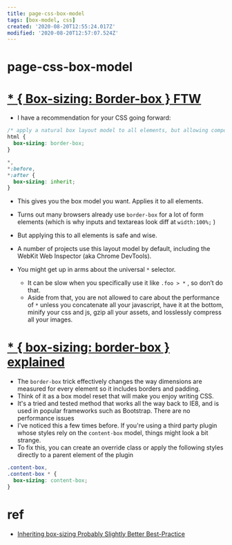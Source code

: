 ```yaml
---
title: page-css-box-model
tags: [box-model, css]
created: '2020-08-20T12:55:24.017Z'
modified: '2020-08-20T12:57:07.524Z'
---
```


# page-css-box-model

# [* { Box-sizing: Border-box } FTW](https://www.paulirish.com/2012/box-sizing-border-box-ftw/)

- I have a recommendation for your CSS going forward:

``` CSS
/* apply a natural box layout model to all elements, but allowing components to change */
html {
  box-sizing: border-box;
}

*,
*:before,
*:after {
  box-sizing: inherit;
}
```

- This gives you the box model you want. Applies it to all elements. 
- Turns out many browsers already use `border-box` for a lot of form elements (which is why inputs and textareas look diff at `width:100%;` ) 
- But applying this to all elements is safe and wise.
- A number of projects use this layout model by default, including the WebKit Web Inspector (aka Chrome DevTools).

- You might get up in arms about the universal `*` selector.
  - It can be slow when you specifically use it like `.foo > *` , so don’t do that. 
  - Aside from that, you are not allowed to care about the performance of `*` unless you concatenate all your javascript, have it at the bottom, minify your css and js, gzip all your assets, and losslessly compress all your images.

# [* { box-sizing: border-box } explained](https://www.abeautifulsite.net/box-sizing-border-box-explained)

- The `border-box` trick effectively changes the way dimensions are measured for every element so it includes borders and padding.
- Think of it as a box model reset that will make you enjoy writing CSS. 
- It's a tried and tested method that works all the way back to IE8, and is used in popular frameworks such as Bootstrap. There are no performance issues
- I've noticed this a few times before. If you're using a third party plugin whose styles rely on the `content-box` model, things might look a bit strange. 
- To fix this, you can create an override class or apply the following styles directly to a parent element of the plugin

``` CSS
.content-box,
.content-box * {
  box-sizing: content-box;
}
```

# ref

- [Inheriting box-sizing Probably Slightly Better Best-Practice](https://css-tricks.com/inheriting-box-sizing-probably-slightly-better-best-practice/)
